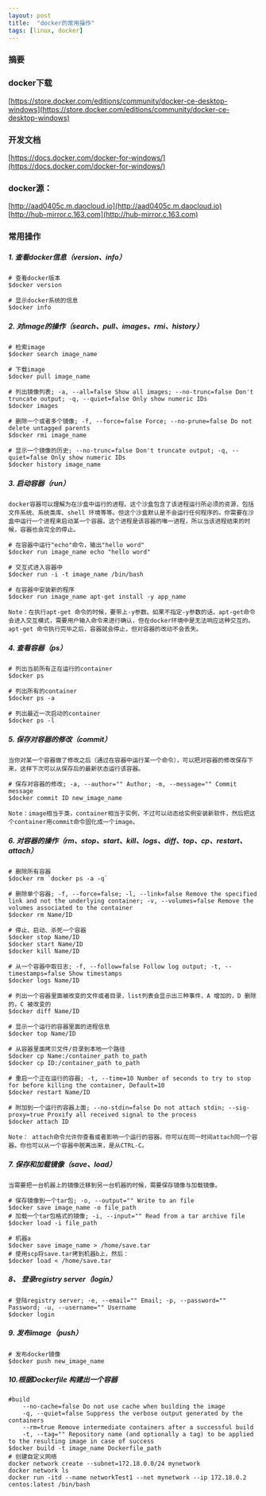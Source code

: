 ```yaml
---
layout: post
title:  "docker的常用操作"
tags: [linux, docker]
---
```

### 摘要

<!--excerpt-->
### docker下载
[https://store.docker.com/editions/community/docker-ce-desktop-windows](https://store.docker.com/editions/community/docker-ce-desktop-windows)
### 开发文档
[https://docs.docker.com/docker-for-windows/](https://docs.docker.com/docker-for-windows/)
### docker源：
[http://aad0405c.m.daocloud.io](http://aad0405c.m.daocloud.io)
[http://hub-mirror.c.163.com](http://hub-mirror.c.163.com)

### 常用操作
##### 1. 查看docker信息（version、info）
```shell
# 查看docker版本
$docker version

# 显示docker系统的信息
$docker info
```
##### 2. 对image的操作（search、pull、images、rmi、history）
```shell
# 检索image
$docker search image_name

# 下载image
$docker pull image_name

# 列出镜像列表; -a, --all=false Show all images; --no-trunc=false Don't truncate output; -q, --quiet=false Only show numeric IDs
$docker images

# 删除一个或者多个镜像; -f, --force=false Force; --no-prune=false Do not delete untagged parents
$docker rmi image_name

# 显示一个镜像的历史; --no-trunc=false Don't truncate output; -q, --quiet=false Only show numeric IDs
$docker history image_name
```
##### 3. 启动容器（run）
```shell
docker容器可以理解为在沙盒中运行的进程。这个沙盒包含了该进程运行所必须的资源，包括文件系统、系统类库、shell 环境等等。但这个沙盒默认是不会运行任何程序的。你需要在沙盒中运行一个进程来启动某一个容器。这个进程是该容器的唯一进程，所以当该进程结束的时候，容器也会完全的停止。

# 在容器中运行"echo"命令，输出"hello word"
$docker run image_name echo "hello word"

# 交互式进入容器中
$docker run -i -t image_name /bin/bash

# 在容器中安装新的程序
$docker run image_name apt-get install -y app_name

Note：在执行apt-get 命令的时候，要带上-y参数。如果不指定-y参数的话，apt-get命令会进入交互模式，需要用户输入命令来进行确认，但在docker环境中是无法响应这种交互的。apt-get 命令执行完毕之后，容器就会停止，但对容器的改动不会丢失。
```
##### 4. 查看容器（ps）
```shell
# 列出当前所有正在运行的container
$docker ps

# 列出所有的container
$docker ps -a

# 列出最近一次启动的container
$docker ps -l
```
##### 5. 保存对容器的修改（commit）
```shell
当你对某一个容器做了修改之后（通过在容器中运行某一个命令），可以把对容器的修改保存下来，这样下次可以从保存后的最新状态运行该容器。

# 保存对容器的修改; -a, --author="" Author; -m, --message="" Commit message
$docker commit ID new_image_name

Note：image相当于类，container相当于实例，不过可以动态给实例安装新软件，然后把这个container用commit命令固化成一个image。
```
##### 6. 对容器的操作（rm、stop、start、kill、logs、diff、top、cp、restart、attach）
```shell
# 删除所有容器
$docker rm `docker ps -a -q`

# 删除单个容器; -f, --force=false; -l, --link=false Remove the specified link and not the underlying container; -v, --volumes=false Remove the volumes associated to the container
$docker rm Name/ID

# 停止、启动、杀死一个容器
$docker stop Name/ID
$docker start Name/ID
$docker kill Name/ID

# 从一个容器中取日志; -f, --follow=false Follow log output; -t, --timestamps=false Show timestamps
$docker logs Name/ID

# 列出一个容器里面被改变的文件或者目录，list列表会显示出三种事件，A 增加的，D 删除的，C 被改变的
$docker diff Name/ID

# 显示一个运行的容器里面的进程信息
$docker top Name/ID

# 从容器里面拷贝文件/目录到本地一个路径
$docker cp Name:/container_path to_path
$docker cp ID:/container_path to_path

# 重启一个正在运行的容器; -t, --time=10 Number of seconds to try to stop for before killing the container, Default=10
$docker restart Name/ID

# 附加到一个运行的容器上面; --no-stdin=false Do not attach stdin; --sig-proxy=true Proxify all received signal to the process
$docker attach ID

Note： attach命令允许你查看或者影响一个运行的容器。你可以在同一时间attach同一个容器。你也可以从一个容器中脱离出来，是从CTRL-C。
```
##### 7. 保存和加载镜像（save、load）
```shell
当需要把一台机器上的镜像迁移到另一台机器的时候，需要保存镜像与加载镜像。

# 保存镜像到一个tar包; -o, --output="" Write to an file
$docker save image_name -o file_path
# 加载一个tar包格式的镜像; -i, --input="" Read from a tar archive file
$docker load -i file_path

# 机器a
$docker save image_name > /home/save.tar
# 使用scp将save.tar拷到机器b上，然后：
$docker load < /home/save.tar
```
##### 8、 登录registry server（login）
```shell
# 登陆registry server; -e, --email="" Email; -p, --password="" Password; -u, --username="" Username
$docker login
```
##### 9. 发布image（push）
```shell
# 发布docker镜像
$docker push new_image_name
```
##### 10.根据Dockerfile 构建出一个容器
```shell
#build
    --no-cache=false Do not use cache when building the image
    -q, --quiet=false Suppress the verbose output generated by the containers
    --rm=true Remove intermediate containers after a successful build
    -t, --tag="" Repository name (and optionally a tag) to be applied to the resulting image in case of success
$docker build -t image_name Dockerfile_path
# 创建自定义网络
docker network create --subnet=172.18.0.0/24 mynetwork
docker network ls
docker run -itd --name networkTest1 --net mynetwork --ip 172.18.0.2 centos:latest /bin/bash
```
